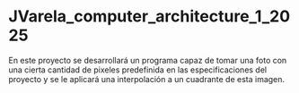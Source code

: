 # JVarela_computer_architecture_1_2025
En este proyecto se desarrollará un programa capaz de tomar una foto con una cierta cantidad de pixeles predefinida en las especificaciones del proyecto y se le aplicará una interpolación a un cuadrante de esta imagen. 
